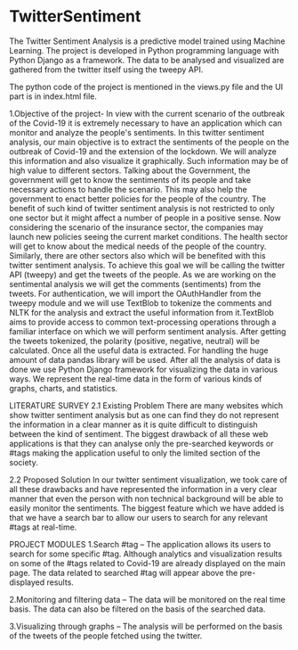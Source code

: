 # TwitterSentiment
The Twitter Sentiment Analysis is a predictive model trained using Machine Learning. The project is developed in Python programming language with Python Django as a framework.
The data to be analysed and visualized are gathered from the twitter itself using the tweepy API.

The python code of the project is mentioned in the views.py file and the UI part is in index.html file.

1.Objective of the project- In view with the current scenario of the outbreak of the Covid-19 it is extremely necessary to have an application which can monitor and analyze the people's sentiments.
In this twitter sentiment analysis, our main objective is to extract the sentiments of the people on the outbreak of Covid-19 and the extension of the lockdown.
We will analyze this information and also visualize it graphically. Such information may be of high value to different sectors. 
Talking about the Government, the government will get to know the sentiments of its people and take necessary actions to handle the scenario.
This may also help the government to enact better policies for the people of the country. The benefit of such kind of twitter sentiment analysis is not restricted to only one sector but it might affect a number of people in a positive sense. Now considering the scenario of the insurance sector, the companies may launch new policies seeing the current market conditions. The health sector will get to know about the medical needs of the people of the country. Similarly, there are other sectors also which will be benefited with this twitter sentiment analysis. To achieve this goal we will be calling the twitter API (tweepy) and get the tweets of the people. As we are working on the sentimental analysis we will get the comments (sentiments) from the tweets. For authentication, we will import the OAuthHandler from the tweepy module and we will use TextBlob to tokenize the comments and NLTK for the analysis and extract the useful information from it.TextBlob aims to provide access to common text-processing operations through a familiar interface on which we will perform sentiment analysis. After getting the tweets tokenized, the polarity (positive, negative, neutral) will be calculated. Once all the useful data is extracted. For handling the huge amount of data pandas library will be used. After all the analysis of data is done we use Python Django framework for visualizing the data in various ways. We represent the real-time data in the form of various kinds of graphs, charts, and statistics.

LITERATURE SURVEY
2.1 Existing Problem There are many websites which show twitter sentiment analysis but as one can find they do not represent the information in a clear manner as it is quite difficult to distinguish between the kind of sentiment. 
The biggest drawback of all these web applications is that they can analyse only the pre-searched keywords or #tags making the application useful to only the limited section of the society.

2.2 Proposed Solution In our twitter sentiment visualization, we took care of all these drawbacks and have represented the information in a very clear manner that even the person with non technical background will be able to easily monitor the sentiments. 
The biggest feature which we have added is that we have a search bar to allow our users to search for any relevant #tags at real-time.

PROJECT MODULES
1.Search #tag – The application allows its users to search for some specific #tag. Although analytics and visualization results on some of the #tags related to Covid-19 are already displayed on the main page. The data related to searched #tag will appear above the pre-displayed results.

2.Monitoring and filtering data – The data will be monitored on the real time basis. The data can also be filtered on the basis of the searched data.

3.Visualizing through graphs – The analysis will be performed on the basis of the tweets of the people fetched using the twitter.
